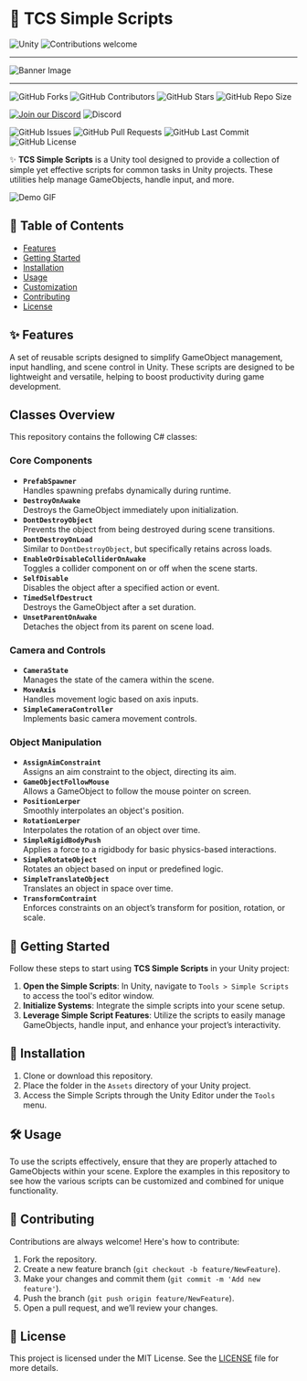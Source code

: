 
# 🎨 TCS Simple Scripts

![Unity](https://img.shields.io/badge/Unity-2022.3+-black.svg?style=for-the-badge&logo=unity)
![Contributions welcome](https://img.shields.io/badge/Contributions-Welcome-brightgreen.svg?style=for-the-badge)

***

![Banner Image](https://via.placeholder.com/1000x300.png?text=assets+TCS+Simple+Scripts+for+Unity)

***

![GitHub Forks](https://img.shields.io/github/forks/Ddemon26/TCS-Simple-Scripts)
![GitHub Contributors](https://img.shields.io/github/contributors/Ddemon26/TCS-Simple-Scripts)
![GitHub Stars](https://img.shields.io/github/stars/Ddemon26/TCS-Simple-Scripts)
![GitHub Repo Size](https://img.shields.io/github/repo-size/Ddemon26/TCS-Simple-Scripts)

[![Join our Discord](https://img.shields.io/badge/Discord-Join%20Us-7289DA?logo=discord&logoColor=white)](https://discord.gg/knwtcq3N2a)
![Discord](https://img.shields.io/discord/1047781241010794506)

![GitHub Issues](https://img.shields.io/github/issues/Ddemon26/TCS-Simple-Scripts)
![GitHub Pull Requests](https://img.shields.io/github/issues-pr/Ddemon26/TCS-Simple-Scripts)
![GitHub Last Commit](https://img.shields.io/github/last-commit/Ddemon26/TCS-Simple-Scripts)
![GitHub License](https://img.shields.io/github/license/Ddemon26/TCS-Simple-Scripts)

✨ **TCS Simple Scripts** is a Unity tool designed to provide a collection of simple yet effective scripts for common tasks in Unity projects. These utilities help manage GameObjects, handle input, and more.

![Demo GIF](https://media.giphy.com/media/l4Ep6KDbnTvdhGMP6/giphy.gif)

## 📜 Table of Contents

- [Features](#-features)
- [Getting Started](#-getting-started)
- [Installation](#-installation)
- [Usage](#-usage)
- [Customization](#-customization)
- [Contributing](#-contributing)
- [License](#-license)

## ✨ Features

A set of reusable scripts designed to simplify GameObject management, input handling, and scene control in Unity. These scripts are designed to be lightweight and versatile, helping to boost productivity during game development.

## Classes Overview

This repository contains the following C# classes:

### Core Components

- **`PrefabSpawner`**  
  Handles spawning prefabs dynamically during runtime.
- **`DestroyOnAwake`**  
  Destroys the GameObject immediately upon initialization.
- **`DontDestroyObject`**  
  Prevents the object from being destroyed during scene transitions.
- **`DontDestroyOnLoad`**  
  Similar to `DontDestroyObject`, but specifically retains across loads.
- **`EnableOrDisableColliderOnAwake`**  
  Toggles a collider component on or off when the scene starts.
- **`SelfDisable`**  
  Disables the object after a specified action or event.
- **`TimedSelfDestruct`**  
  Destroys the GameObject after a set duration.
- **`UnsetParentOnAwake`**  
  Detaches the object from its parent on scene load.

### Camera and Controls

- **`CameraState`**  
  Manages the state of the camera within the scene.
- **`MoveAxis`**  
  Handles movement logic based on axis inputs.
- **`SimpleCameraController`**  
  Implements basic camera movement controls.

### Object Manipulation

- **`AssignAimConstraint`**  
  Assigns an aim constraint to the object, directing its aim.
- **`GameObjectFollowMouse`**  
  Allows a GameObject to follow the mouse pointer on screen.
- **`PositionLerper`**  
  Smoothly interpolates an object's position.
- **`RotationLerper`**  
  Interpolates the rotation of an object over time.
- **`SimpleRigidBodyPush`**  
  Applies a force to a rigidbody for basic physics-based interactions.
- **`SimpleRotateObject`**  
  Rotates an object based on input or predefined logic.
- **`SimpleTranslateObject`**  
  Translates an object in space over time.
- **`TransformContraint`**  
  Enforces constraints on an object’s transform for position, rotation, or scale.

## 🚀 Getting Started

Follow these steps to start using **TCS Simple Scripts** in your Unity project:

1. **Open the Simple Scripts**: In Unity, navigate to `Tools > Simple Scripts` to access the tool's editor window.
2. **Initialize Systems**: Integrate the simple scripts into your scene setup.
3. **Leverage Simple Script Features**: Utilize the scripts to easily manage GameObjects, handle input, and enhance your project’s interactivity.

## 🔧 Installation

1. Clone or download this repository.
2. Place the folder in the `Assets` directory of your Unity project.
3. Access the Simple Scripts through the Unity Editor under the `Tools` menu.

## 🛠 Usage

To use the scripts effectively, ensure that they are properly attached to GameObjects within your scene. Explore the examples in this repository to see how the various scripts can be customized and combined for unique functionality.

## 🤝 Contributing

Contributions are always welcome! Here's how to contribute:

1. Fork the repository.
2. Create a new feature branch (`git checkout -b feature/NewFeature`).
3. Make your changes and commit them (`git commit -m 'Add new feature'`).
4. Push the branch (`git push origin feature/NewFeature`).
5. Open a pull request, and we’ll review your changes.

## 📄 License

This project is licensed under the MIT License. See the [LICENSE](LICENSE) file for more details.
